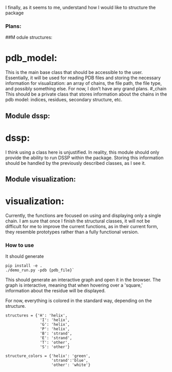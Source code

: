 I finally, as it seems to me, understand how I would like to structure the package
### Plans:
##M odule structures:
# pdb_model:
This is the main base class that should be accessible to the user. Essentially,
it will be used for reading PDB files and storing the necessary information for
visualization: an array of chains, the file path, the file type, and possibly
something else. For now, I don’t have any grand plans.
#_chain
This should be a private class that stores information about the chains in the
pdb model: indices, residues, secondary structure, etc.
## Module dssp:
# dssp:
I think using a class here is unjustified. In reality, this module should only
provide the ability to run DSSP within the package. Storing this information
should be handled by the previously described classes, as I see it.
## Module visualization:
# visualization:
Currently, the functions are focused on using and displaying only a single chain.
I am sure that once I finish the structural classes, it will not be difficult
for me to improve the current functions, as in their current form, they resemble
prototypes rather than a fully functional version.
### How to use
It should generate 
```
pip install -e .
./demo_run.py -pdb {pdb_file}`
```
This should generate an interactive graph and open it in the browser.
The graph is interactive, meaning that when hovering over a 'square,'
information about the residue will be displayed.

For now, everything is colored in the standard way, depending on the structure.
```
structures = {'H': 'helix',
               'I': 'helix',
               'G': 'helix',
               'P': 'helix',
               'B': 'strand',
               'E': 'strand',
               'T': 'other',
               'S': 'other'}
				  
structure_colors = {'helix': 'green',
                    'strand':'blue',
                    'other': 'white'}
```
